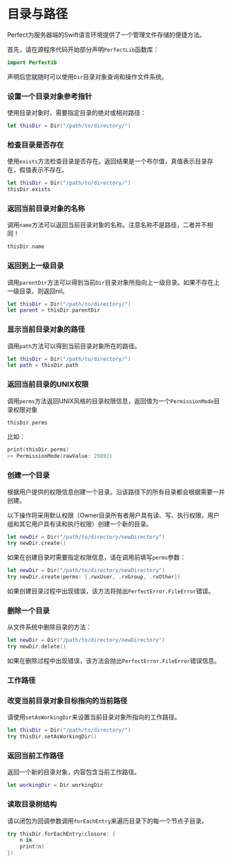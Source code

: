 # 目录与路径

Perfect为服务器端的Swift语言环境提供了一个管理文件存储的便捷方法。

首先，请在源程序代码开始部分声明`PerfectLib`函数库：

```swift
import Perfectib
```
声明后您就随时可以使用`Dir`目录对象查询和操作文件系统。

### 设置一个目录对象参考指针

使用目录对象时，需要指定目录的绝对或相对路径：

```swift
let thisDir = Dir("/path/to/directory/")
```

### 检查目录是否存在

使用`exists`方法检查目录是否存在。返回结果是一个布尔值，真值表示目录存在，假值表示不存在。

```swift
let thisDir = Dir("/path/to/directory/")
thisDir.exists
```

### 返回当前目录对象的名称

调用`name`方法可以返回当前目录对象的名称。注意名称不是路径，二者并不相同！

```swift
thisDir.name
```

### 返回到上一级目录

调用`parentDir`方法可以得到当前`Dir`目录对象所指向上一级目录。如果不存在上一级目录，则返回nil。

```swift
let thisDir = Dir("/path/to/directory/")
let parent = thisDir.parentDir
```

### 显示当前目录对象的路径

调用`path`方法可以得到当前目录对象所在的路径。

```swift
let thisDir = Dir("/path/to/directory/")
let path = thisDir.path
```

### 返回当前目录的UNIX权限

调用`perms`方法返回UNIX风格的目录权限信息，返回值为一个`PermissionMode`目录权限对象

```swift
thisDir.perms
```

比如：

```swift
print(thisDir.perms)
>> PermissionMode(rawValue: 29092)
```

### 创建一个目录

根据用户提供的权限信息创建一个目录。沿该路径下的所有目录都会根据需要一并创建。

以下操作将采用默认权限（Owner目录所有者用户具有读、写、执行权限，用户组和其它用户具有读和执行权限）创建一个新的目录。

```swift
let newDir = Dir("/path/to/directory/newDirectory")
try newDir.create()
```

如果在创建目录时需要指定权限信息，请在调用前填写`perms`参数：

```swift
let newDir = Dir("/path/to/directory/newDirectory")
try newDir.create(perms: [.rwxUser, .rxGroup, .rxOther])
```

如果创建目录过程中出现错误，该方法将抛出`PerfectError.FileError`错误。


### 删除一个目录

从文件系统中删除目录的方法：

```swift
let newDir = Dir("/path/to/directory/newDirectory")
try newDir.delete()
```

如果在删除过程中出现错误，该方法会抛出`PerfectError.FileError`错误信息。

### 工作路径

### 改变当前目录对象目标指向的当前路径

请使用`setAsWorkingDir`来设置当前目录对象所指向的工作路径。

```swift
let thisDir = Dir("/path/to/directory/")
try thisDir.setAsWorkingDir()
```

### 返回当前工作路径

返回一个新的目录对象，内容包含当前工作路径。

```swift
let workingDir = Dir.workingDir
```

### 读取目录树结构

请以闭包为回调参数调用`forEachEntry`来遍历目录下的每一个节点子目录。

```swift
try thisDir.forEachEntry(closure: {
    n in
    print(n)
})
```
